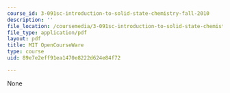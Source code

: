 ```yaml
---
course_id: 3-091sc-introduction-to-solid-state-chemistry-fall-2010
description: ''
file_location: /coursemedia/3-091sc-introduction-to-solid-state-chemistry-fall-2010/89e7e2eff91ea1470e8222d624e84f72_MIT3_091SCF10Exam_2_Prob_5a_300k.pdf
file_type: application/pdf
layout: pdf
title: MIT OpenCourseWare
type: course
uid: 89e7e2eff91ea1470e8222d624e84f72

---
```

None